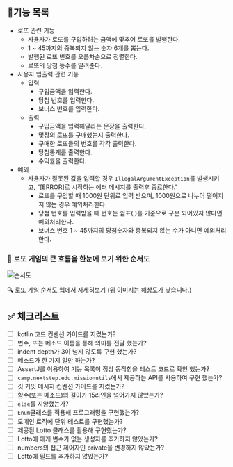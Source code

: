 ## 🎯기능 목록

- 로또 관련 기능
  - 사용자가 로또를 구입하려는 금액에 맞추어 로또를 발행한다.
  - 1 ~ 45까지의 중복되지 않는 숫자 6개를 뽑는다.
  - 발행된 로또 번호를 오름차순으로 정렬한다.
  - 로또의 당첨 등수를 알려준다.
- 사용자 입출력 관련 기능
  - 입력
    - 구입금액을 입력한다.
    - 당첨 번호를 입력한다.
    - 보너스 번호를 입력한다.
  - 출력
    - 구입금액을 입력해달라는 문장을 출력한다.
    - 몇장의 로또를 구매했는지 출력한다.
    - 구매한 로또들의 번호를 각각 출력한다.
    - 당첨통계를 출력한다.
    - 수익률을 출력한다.
- 예외
  - 사용자가 잘못된 값을 입력할 경우 `IllegalArgumentException`를 발생시키고, "[ERROR]로 시작하는 에러 메시지를 출력후 종료한다."
    - 로또를 구입할 때 1000원 단위로 입력 받으며, 1000원으로 나누어 떨어지지 않는 경우 예외처리한다.
    - 당첨 번호를 입력받을 때 번호는 쉼표(,)를 기준으로 구분 되어있지 않다면 예외처리한다.
    - 보너스 번호 1 ~ 45까지의 당첨숫자와 중복되지 않는 수가 아니면 예외처리한다.
    
### 💭 로또 게임의 큰 흐름을 한눈에 보기 위한 순서도
![순서도]()

[🔍 로또 게임 순서도 웹에서 자세히보기 (위 이미지는 해상도가 낮습니다.)](https://miro.com/app/board/uXjVPEGQS9s=/?share_link_id=887907216201)

## ✅ 체크리스트

- [ ] kotlin 코드 컨벤션 가이드를 지켰는가?
- [ ] 변수, 또는 메소드 이름을 통해 의미를 전달 했는가?
- [ ] indent depth가 3이 넘지 않도록 구현 했는가?
- [ ] 메소드가 한 가지 일만 하는가?
- [ ] AssertJ를 이용하여 기능 목록이 정상 동작함을 테스트 코드로 확인 했는가?
- [ ] `camp.nextstep.edu.missionutils`에서 제공하는 API를 사용하여 구현 했는가?
- [ ] 깃 커밋 메시지 컨벤션 가이드를 지켰는가?
- [ ] 함수(또는 메소드)의 길이가 15라인을 넘어가지 않았는가?
- [ ] `else`를 지양했는가?
- [ ] `Enum`클래스를 적용해 프로그래밍을 구현했는가?
- [ ] 도메인 로직에 단위 테스트를 구현했는가?
- [ ] 제공된 Lotto 클래스를 활용해 구현했는가?
- [ ] Lotto에 매개 변수가 없는 생성자를 추가하지 않았는가?
- [ ] numbers의 접근 제어자인 private을 변경하지 않았는가?
- [ ] Lotto에 필드를 추가하지 않았는가?